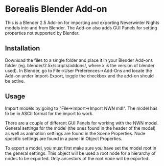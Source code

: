 Borealis Blender Add-on
=============

This is a Blender 2.5 Add-on for importing and exporting Neverwinter Nights models into and from Blender.
The Add-on also adds GUI Panels for setting properties not supported by Blender.


Installation
-----------

Download the files to a single folder and place it in your Blender Add-ons folder (eg. blender/2.5x/scripts/addons/, where x is the version of blender used).
In Blender, go to File->User Preferences->Add-Ons and locate the Add-on under Import-Export, toggle the checkbox and the add-on should be active. 


Usage
-----

Import models by going to "File->Import->Import NWN mdl". The model has to be in ASCII format for the import to work.

There are a couple of different GUI Panels for working with the NWN model. General settings for the model (the ones found in the header of the model) as well as animation settings are found in the Scene Properties.
Node specific settings are found in a panel in Object Properties.

To export a model, you must first make sure you have set the model root in the general settings. This object will be used a root node for a hierarchy of nodes to be exported. Only ancestors of the root node will be exported.
